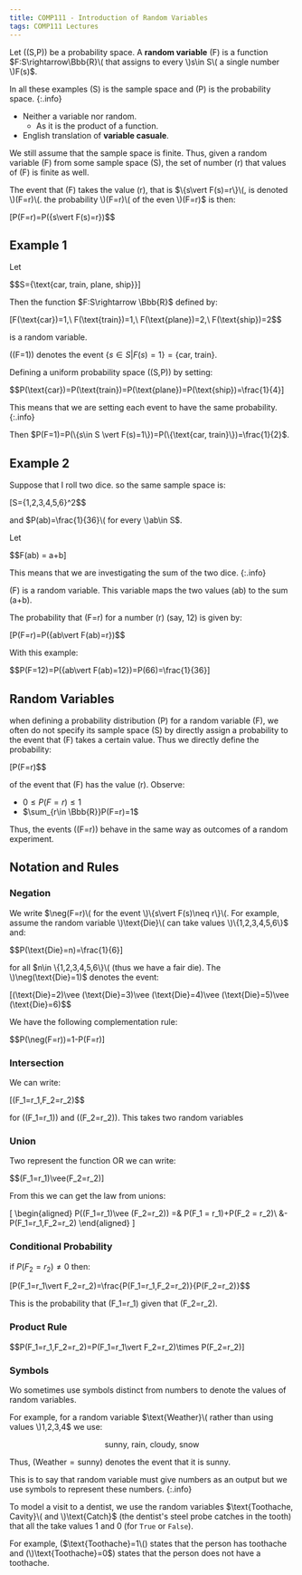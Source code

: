 ```yaml
---
title: COMP111 - Introduction of Random Variables
tags: COMP111 Lectures
---
```

Let \((S,P)\) be a probability space. A **random variable** \(F\) is a function $F:S\rightarrow\Bbb{R}\( that assigns to every \)s\in S\( a single number \)F(s)$. 

In all these examples \(S\) is the sample space and \(P\) is the probability space.
{:.info}

* Neither a variable nor random.
	* As it is the product of a function.
* English translation of **variable casuale**.

We still assume that the sample space is finite. Thus, given a random variable \(F\) from some sample space \(S\), the set of number \(r\) that values of \(F\) is finite as well.

The event that \(F\) takes the value \(r\), that is $\{s\vert F(s)=r\}\(, is denoted \)(F=r)\(. the probability \)(F=r)\( of the even \)(F=r)$ is then:

\[P(F=r)=P(\{s\vert F(s)=r\})$$

## Example 1
Let

$$S=\{\text{car, train, plane, ship}\}\]

Then the function $F:S\rightarrow \Bbb{R}$ defined by:

\[F(\text{car})=1,\ F(\text{train})=1,\ F(\text{plane})=2,\ F(\text{ship})=2$$

is a random variable.

\((F=1)\) denotes the event $\{s\in S \vert F(s) =1\} = \{\text{car, train}\}$.

Defining a uniform probability space \((S,P)\) by setting:

$$P(\text{car})=P(\text{train})=P(\text{plane})=P(\text{ship})=\frac{1}{4}\]

This means that we are setting each event to have the same probability.
{:.info}

Then $P(F=1)=P(\{s\in S \vert F(s)=1\})=P(\{\text{car, train}\})=\frac{1}{2}$.

## Example 2
Suppose that I roll two dice. so the same sample space is:

\[S=\{1,2,3,4,5,6\}^2$$

and $P(ab)=\frac{1}{36}\( for every \)ab\in S$.

Let 

$$F(ab) = a+b\]

This means that we are investigating the sum of the two dice.
{:.info}

\(F\) is a random variable. This variable maps the two values \(ab\) to the sum \(a+b\). 

The probability that \(F=r\) for a number \(r\) (say, 12) is given by:

\[P(F=r)=P(\{ab\vert F(ab)=r\})$$

With this example:

 $$P(F=12)=P(\{ab\vert F(ab)=12\})=P(66)=\frac{1}{36}\]
 
## Random Variables
when defining a probability distribution \(P\) for a random variable \(F\), we often do not specify its sample space \(S\) by directly assign a probability to the event that \(F\) takes a certain value. Thus we directly define the probability:

\[P(F=r)$$

of the event that \(F\) has the value \(r\). Observe:

* $0\leq P(F=r)\leq 1$
* $\sum_{r\in \Bbb{R}}P(F=r)=1$

Thus, the events \((F=r)\) behave in the same way as outcomes of a random experiment.

## Notation and Rules
### Negation
We write $\neg(F=r)\( for the event \)\{s\vert F(s)\neq r\}\(. For example, assume the random variable \)\text{Die}\( can take values \)\{1,2,3,4,5,6\}$ and:

$$P(\text{Die}=n)=\frac{1}{6}\]

for all $n\in \{1,2,3,4,5,6\}\( (thus we have a fair die). The \)\neg(\text{Die}=1)$ denotes the event:

\[(\text{Die}=2)\vee (\text{Die}=3)\vee (\text{Die}=4)\vee (\text{Die}=5)\vee (\text{Die}=6)$$

We have the following complementation rule:

$$P(\neg(F=r))=1-P(F=r)\]

### Intersection
We can write:

\[(F_1=r_1,F_2=r_2)$$

for \((F_1=r_1)\) and \((F_2=r_2)\). This takes two random variables

### Union
Two represent the function OR we can write:

$$(F_1=r_1)\vee(F_2=r_2)\]

From this we can get the law from unions:

\[
\begin{aligned}
P((F_1=r_1)\vee (F_2=r_2)) =& P(F_1 = r_1)+P(F_2 = r_2)\\
&-P(F_1=r_1,F_2=r_2)
\end{aligned}
\]

### Conditional Probability
if $P(F_2=r_2)\neq0$ then:

\[P(F_1=r_1\vert F_2=r_2)=\frac{P(F_1=r_1,F_2=r_2)}{P(F_2=r_2)}$$

This is the probability that \(F_1=r_1\) given that \(F_2=r_2\).

### Product Rule
$$P(F_1=r_1,F_2=r_2)=P(F_1=r_1\vert F_2=r_2)\times P(F_2=r_2)\]

### Symbols
Wo sometimes use symbols distinct from numbers to denote the values of random variables.

For example, for a random variable $\text{Weather}\( rather than using values \)1,2,3,4$ we use:

$$\text{sunny, rain, cloudy, snow}$$

Thus, $(\text{Weather}=\text{sunny})$ denotes the event that it is sunny.

This is to say that random variable must give numbers as an output but we use symbols to represent these numbers.
{:.info}

To model a visit  to a dentist, we use the random variables $\text{Toothache, Cavity}\( and \)\text{Catch}$ (the dentist's steel probe catches in the tooth) that all the take values 1 and 0 (for `True` or `False`). 

For example, ($\text{Toothache}=1\() states that the person has toothache and (\)\text{Toothache}=0$) states that the person does not have a toothache.